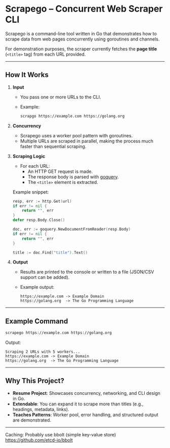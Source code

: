 # Scrapego – Concurrent Web Scraper CLI

Scrapego is a command-line tool written in Go that demonstrates how to scrape data from web pages concurrently using goroutines and channels.

For demonstration purposes, the scraper currently fetches the **page title** (`<title>` tag) from each URL provided.

---

## How It Works

1. **Input**
   - You pass one or more URLs to the CLI.
   - Example:

     ```bash
     scrapgo https://example.com https://golang.org
     ```

2. **Concurrency**
   - Scrapego uses a worker pool pattern with goroutines.
   - Multiple URLs are scraped in parallel, making the process much faster than sequential scraping.

3. **Scraping Logic**
   - For each URL:
     - An HTTP GET request is made.
     - The response body is parsed with [goquery](https://github.com/PuerkitoBio/goquery).
     - The `<title>` element is extracted.

   Example snippet:

   ```go
   resp, err := http.Get(url)
   if err != nil {
       return "", err
   }
   defer resp.Body.Close()

   doc, err := goquery.NewDocumentFromReader(resp.Body)
   if err != nil {
       return "", err
   }

   title := doc.Find("title").Text()
   ```

4. **Output**
   - Results are printed to the console or written to a file (JSON/CSV support can be added).
   - Example output:

     ```text
     https://example.com -> Example Domain
     https://golang.org  -> The Go Programming Language
     ```

---

## Example Command

```bash
scrapego https://example.com https://golang.org
```

Output:

```text
Scraping 2 URLs with 5 workers...
https://example.com -> Example Domain
https://golang.org  -> The Go Programming Language
```

---

## Why This Project?

- **Resume Project**: Showcases concurrency, networking, and CLI design in Go.
- **Extendable**: You can expand it to scrape more than titles (e.g., headings, metadata, links).
- **Teaches Patterns**: Worker pool, error handling, and structured output are demonstrated.

---

Caching: Probably use bbolt (simple key-value store)  https://github.com/etcd-io/bbolt
